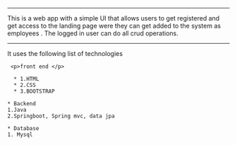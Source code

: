 ***
This is a web app with a simple UI that allows users to get registered and get access to the landing page were they can get added to the system as employees .
The logged in user can do all crud operations. 
***
<p> It uses the following list of technologies</p>
    
     <p>front end </p>
     
      * 1.HTML
      * 2.CSS
      * 3.BOOTSTRAP

    * Backend
    1.Java
    2.Springboot, Spring mvc, data jpa

    * Database
    1. Mysql
    
